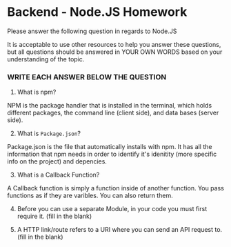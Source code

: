 # Backend - Node.JS Homework

Please answer the following question in regards to Node.JS

It is acceptable to use other resources to help you answer these questions, but all questions should be answered in YOUR OWN WORDS based on your understanding of the topic.

### WRITE EACH ANSWER BELOW THE QUESTION

1. What is npm?

NPM is the package handler that is installed in the terminal, which holds different packages, the command line (client side), and data bases (server side). 


2. What is ```Package.json```?

Package.json is the file that automatically installs with npm. It has all the information that npm needs in order to identify it's idenitity (more specific info on the project) and depencies.


3. What is a Callback Function?

A Callback function is simply a function inside of another function. You pass functions as if they are varibles. You can also return them. 


4. Before you can use a separate Module, in your code you must first require it. (fill in the blank)



5. A HTTP link/route refers to a URI where you can send an API request to. (fill in the blank) 
